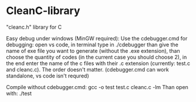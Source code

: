 # CleanC-library
"cleanc.h" library for C

Easy debug under windows (MinGW required):
Use the cdebugger.cmd for debugging: open vs code, in terminal type in ./cdebugger
than give the name of exe file you want to generate (without the .exe extension), than
choose the quantity of codes (in the current case you should choose 2), in the end
enter the name of the c files with their .c extension (currently: test.c and cleanc.c).
The order doesn't matter.
(cdebugger.cmd can work standalone, vs code isn't requred)

Compile without cdebugger.cmd: gcc -o test test.c cleanc.c -lm
Than open with: ./test
